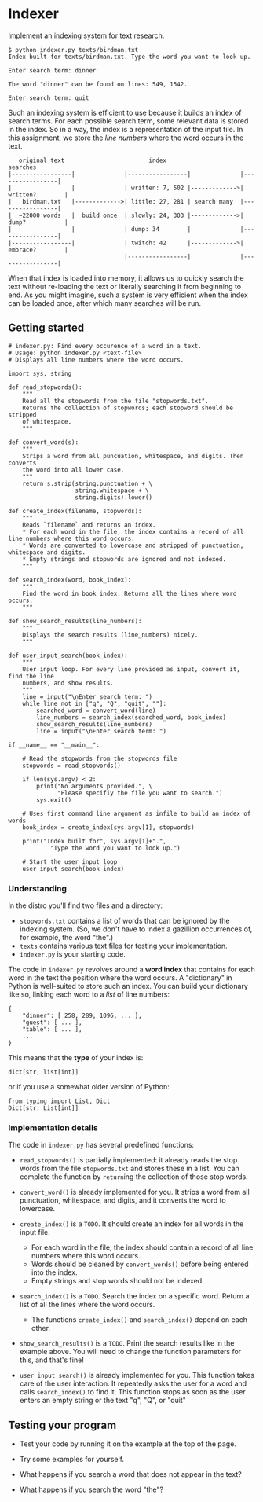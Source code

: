 # Indexer

Implement an indexing system for text research.

    $ python indexer.py texts/birdman.txt
    Index built for texts/birdman.txt. Type the word you want to look up.

    Enter search term: dinner

    The word "dinner" can be found on lines: 549, 1542.
    
    Enter search term: quit

Such an indexing system is efficient to use because it builds an index of search terms. For each possible search term, some relevant data is stored in the index. So in a way, the index is a representation of the input file. In this assignment, we store the *line numbers* where the word occurs in the text.

       original text                        index                           searches
    |-----------------|              |-----------------|              |-----------------|
    |                 |              | written: 7, 502 |------------->| written?        |
    |   birdman.txt   |------------->| little: 27, 281 | search many  |-----------------|
    |  ~22000 words   |  build once  | slowly: 24, 303 |------------->| dump?           |
    |                 |              | dump: 34        |              |-----------------|
    |-----------------|              | twitch: 42      |------------->| embrace?        |
                                     |-----------------|              |-----------------|

When that index is loaded into memory, it allows us to quickly search the text without re-loading the text or literally searching it from beginning to end. As you might imagine, such a system is very efficient when the index can be loaded once, after which many searches will be run.

## Getting started

    # indexer.py: Find every occurence of a word in a text.
    # Usage: python indexer.py <text-file>
    # Displays all line numbers where the word occurs.

    import sys, string

    def read_stopwords():
        """
        Read all the stopwords from the file "stopwords.txt".
        Returns the collection of stopwords; each stopword should be stripped
        of whitespace.
        """

    def convert_word(s):
        """
        Strips a word from all puncuation, whitespace, and digits. Then converts
        the word into all lower case.
        """
        return s.strip(string.punctuation + \
                       string.whitespace + \
                       string.digits).lower()

    def create_index(filename, stopwords):
        """
        Reads `filename` and returns an index.
        * For each word in the file, the index contains a record of all line numbers where this word occurs.
        * Words are converted to lowercase and stripped of punctuation, whitespace and digits.
        * Empty strings and stopwords are ignored and not indexed.
        """

    def search_index(word, book_index):
        """
        Find the word in book_index. Returns all the lines where word occurs.
        """

    def show_search_results(line_numbers):
        """
        Displays the search results (line_numbers) nicely.
        """

    def user_input_search(book_index):
        """
        User input loop. For every line provided as input, convert it, find the line
        numbers, and show results.
        """
        line = input("\nEnter search term: ")
        while line not in ["q", "Q", "quit", ""]:
            searched_word = convert_word(line)
            line_numbers = search_index(searched_word, book_index)
            show_search_results(line_numbers)
            line = input("\nEnter search term: ")

    if __name__ == "__main__":

        # Read the stopwords from the stopwords file
        stopwords = read_stopwords()

        if len(sys.argv) < 2:
            print("No arguments provided.", \
                  "Please specifiy the file you want to search.")
            sys.exit()

        # Uses first command line argument as infile to build an index of words
        book_index = create_index(sys.argv[1], stopwords)

        print("Index built for", sys.argv[1]+".",
                "Type the word you want to look up.")

        # Start the user input loop
        user_input_search(book_index)

### Understanding

In the distro you'll find two files and a directory:

- `stopwords.txt` contains a list of words that can be ignored by the indexing system. (So, we don't have to index a gazillion occurrences of, for example, the word "the".)
- `texts` contains various text files for testing your implementation.
- `indexer.py` is your starting code.

The code in `indexer.py` revolves around a **word index** that contains for each word in the text the position where the word occurs. A "dictionary" in Python is well-suited to store such an index. You can build your dictionary like so, linking each word to a *list* of line numbers:

    {
        "dinner": [ 258, 289, 1096, ... ],
        "guest": [ ... ],
        "table": [ ... ],
        ...
    }

This means that the **type** of your index is:

    dict[str, list[int]]

or if you use a somewhat older version of Python:

    from typing import List, Dict
    Dict[str, List[int]]

### Implementation details

The code in `indexer.py` has several predefined functions:

* `read_stopwords()` is partially implemented: it already reads the stop words from the file `stopwords.txt` and stores these in a list. You can complete the function by `return`ing the collection of those stop words.

* `convert_word()` is already implemented for you. It strips a word from all punctuation, whitespace, and digits, and it converts the word to lowercase.

* `create_index()` is a `TODO`. It should create an index for all words in the input file.

    * For each word in the file, the index should contain a record of all line numbers where this word occurs.
    * Words should be cleaned by `convert_words()` before being entered into the index.
    * Empty strings and stop words should not be indexed.

* `search_index()` is a `TODO`. Search the index on a specific word. Return a list of all the lines where the word occurs.

    * The functions `create_index()` and `search_index()` depend on each other.

* `show_search_results()` is a `TODO`. Print the search results like in the example above. You will need to change the function parameters for this, and that's fine!

* `user_input_search()` is already implemented for you. This function takes care of the user interaction. It repeatedly asks the user for a word and calls `search_index()` to find it. This function stops as soon as the user enters an empty string or the text "q", "Q", or "quit"


## Testing your program

- Test your code by running it on the example at the top of the page.

- Try some examples for yourself.

- What happens if you search a word that does not appear in the text?

- What happens if you search the word "the"?
